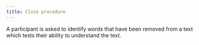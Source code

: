 ```yaml
---
title: Cloze procedure
---
```

A participant is asked to identify words that have been removed from a text which tests their ability to understand the text.
